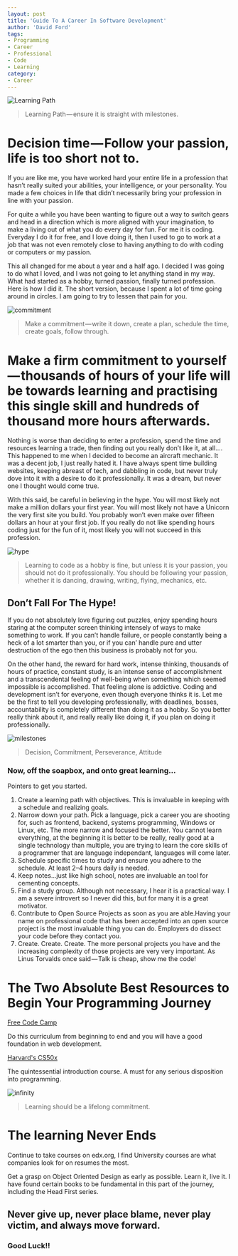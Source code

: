 ```yaml
---
layout: post
title: 'Guide To A Career In Software Development'
author: 'David Ford'
tags:
- Programming
- Career
- Professional
- Code
- Learning
category:
- Career
---
```


![Learning Path](img/learning_path.jpg)
> Learning Path — ensure it is straight with milestones.

# Decision time — Follow your passion, life is too short not to.

If you are like me, you have worked hard your entire life in a profession that hasn’t really suited your abilities, your intelligence, or your personality. You made a few choices in life that didn’t necessarily bring your profession in line with your passion.

For quite a while you have been wanting to figure out a way to switch gears and head in a direction which is more aligned with your imagination, to make a living out of what you do every day for fun. For me it is coding. Everyday I do it for free, and I love doing it, then I used to go to work at a job that was not even remotely close to having anything to do with coding or computers or my passion.

This all changed for me about a year and a half ago. I decided I was going to do what I loved, and I was not going to let anything stand in my way. What had started as a hobby, turned passion, finally turned profession. Here is how I did it. The short version, because I spent a lot of time going around in circles. I am going to try to lessen that pain for you.

![commitment](img/commit1.jpg)
> Make a commitment — write it down, create a plan, schedule the time, create goals, follow through.

# Make a firm commitment to yourself — thousands of hours of your life will be towards learning and practising this single skill and hundreds of thousand more hours afterwards.

Nothing is worse than deciding to enter a profession, spend the time and resources learning a trade, then finding out you really don’t like it, at all…. This happened to me when I decided to become an aircraft mechanic. It was a decent job, I just really hated it. I have always spent time building websites, keeping abreast of tech, and dabbling in code, but never truly dove into it with a desire to do it professionally. It was a dream, but never one I thought would come true.

With this said, be careful in believing in the hype. You will most likely not make a million dollars your first year. You will most likely not have a Unicorn the very first site you build. You probably won’t even make over fifteen dollars an hour at your first job. If you really do not like spending hours coding just for the fun of it, most likely you will not succeed in this profession.

![hype](img/hype1.jpg)
> Learning to code as a hobby is fine, but unless it is your passion, you should not do it professionally. You should be following your passion, whether it is dancing, drawing, writing, flying, mechanics, etc.

## Don’t Fall For The Hype!

If you do not absolutely love figuring out puzzles, enjoy spending hours staring at the computer screen thinking intensely of ways to make something to work. If you can’t handle failure, or people constantly being a heck of a lot smarter than you, or if you can’ handle pure and utter destruction of the ego then this business is probably not for you.

On the other hand, the reward for hard work, intense thinking, thousands of hours of practice, constant study, is an intense sense of accomplishment and a transcendental feeling of well-being when something which seemed impossible is accomplished. That feeling alone is addictive. Coding and development isn’t for everyone, even though everyone thinks it is. Let me be the first to tell you developing professionally, with deadlines, bosses, accountability is completely different than doing it as a hobby. So you better really think about it, and really really like doing it, if you plan on doing it professionally.

![milestones](img/milestone_path.png)
> Decision, Commitment, Perseverance, Attitude

### Now, off the soapbox, and onto great learning…

Pointers to get you started.

1. Create a learning path with objectives. This is invaluable in keeping with a schedule and realizing goals.
2. Narrow down your path. Pick a language, pick a career you are shooting for, such as frontend, backend, systems programming, Windows or Linux, etc. The more narrow and focused the better. You cannot learn everything, at the beginning it is better to be really, really good at a single technology than multiple, you are trying to learn the core skills of a programmer that are language independant, languages will come later.
3. Schedule specific times to study and ensure you adhere to the schedule. At least 2–4 hours daily is needed.
4. Keep notes…just like high school, notes are invaluable an tool for cementing concepts.
5. Find a study group. Although not necessary, I hear it is a practical way. I am a severe introvert so I never did this, but for many it is a great motivator.
6. Contribute to Open Source Projects as soon as you are able.Having your name on professional code that has been accepted into an open source project is the most invaluable thing you can do. Employers do dissect your code before they contact you.
7. Create. Create. Create. The more personal projects you have and the increasing complexity of those projects are very very important. As Linus Torvalds once said — Talk is cheap, show me the code!

# The Two Absolute Best Resources to Begin Your Programming Journey

[Free Code Camp](https://freecodecamp.com)

Do this curriculum from beginning to end and you will have a good foundation in web development.

[Harvard's CS50x](https://www.edx.org/course/introduction-computer-science-harvardx-cs50x)

The quintessential introduction course. A must for any serious disposition into programming.

![infinity](img/infinity.jpg)
> Learning should be a lifelong commitment.

# The learning Never Ends

Continue to take courses on edx.org, I find University courses are what companies look for on resumes the most.

Get a grasp on Object Oriented Design as early as possible. Learn it, live it. I have found certain books to be fundamental in this part of the journey, including the Head First series.

## Never give up, never place blame, never play victim, and always move forward.

### Good Luck!!
